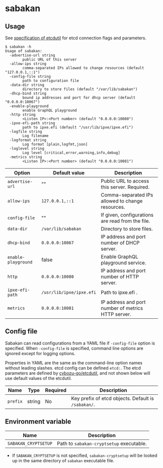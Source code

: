 sabakan
=======

Usage
-----

See [specification of etcdutil](https://github.com/cybozu-go/etcdutil/blob/master/README.md#specifications) for etcd connection flags and parameters. 

```console
$ sabakan -h
Usage of sabakan:
  -advertise-url string
        public URL of this server
  -allow-ips string
        comma-separated IPs allowed to change resources (default "127.0.0.1,::1")
  -config-file string
        path to configuration file
  -data-dir string
        directory to store files (default "/var/lib/sabakan")
  -dhcp-bind string
        bound ip addresses and port for dhcp server (default "0.0.0.0:10067")
  -enable-playground
        enable GraphQL playground
  -http string
        <Listen IP>:<Port number> (default "0.0.0.0:10080")
  -ipxe-efi-path string
        path to ipxe.efi (default "/usr/lib/ipxe/ipxe.efi")
  -logfile string
        Log filename
  -logformat string
        Log format [plain,logfmt,json]
  -loglevel string
        Log level [critical,error,warning,info,debug]
  -metrics string
        <Listen IP>:<Port number> (default "0.0.0.0:10081")
```

| Option              | Default value            | Description                                        |
| ------------------- | ------------------------ | -------------------------------------------------- |
| `advertise-url`     | ""                       | Public URL to access this server.  Required.       |
| `allow-ips`         | `127.0.0.1,::1`          | Comma-separated IPs allowed to change resources.   |
| `config-file`       | ""                       | If given, configurations are read from the file.   |
| `data-dir`          | `/var/lib/sabakan`       | Directory to store files.                          |
| `dhcp-bind`         | `0.0.0.0:10067`          | IP address and port number of DHCP server.         |
| `enable-playground` | false                    | Enable GraphQL playground service.                 |
| `http`              | `0.0.0.0:10080`          | IP address and port number of HTTP server.         |
| `ipxe-efi-path`     | `/usr/lib/ipxe/ipxe.efi` | Path to ipxe.efi .                                 |
| `metrics`           | `0.0.0.0:10081`          | IP address and port number of metrics HTTP server. |

Config file
-----------

Sabakan can read configurations from a YAML file if `-config-file` option is specified.
When `-config-file` is specified, command line options are ignored except for logging
options.

Properties in YAML are the same as the command-line option names without leading slashes.
etcd config can be defined `etcd:`. The etcd parameters are defined by [cybozu-go/etcdutil](https://github.com/cybozu-go/etcdutil), and not shown below will use default values of the etcdutil.

| Name     | Type   | Required | Description                                          |
| -------- | ------ | -------- | ---------------------------------------------------- |
| `prefix` | string | No       | Key prefix of etcd objects.  Default is `/sabakan/`. |

Environment variable
--------------------

| Name                 | Description                              |
| -------------------- | ---------------------------------------- |
| `SABAKAN_CRYPTSETUP` | Path to `sabakan-cryptsetup` executable. |

* If `SABAKAN_CRYPTSETUP` is not specified, `sabakan-cryptsetup` will be looked up
    in the same directory of `sabakan` executable file.
